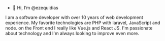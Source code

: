 - 👋 Hi, I’m @ezequidias

I am a software developer with over 10 years of web development experience. My favorite technologies are PHP with laravel, JavaScript and node. on the Front end I really like Vue.js and React JS. I'm passionate about technology and I'm always looking to improve even more.

